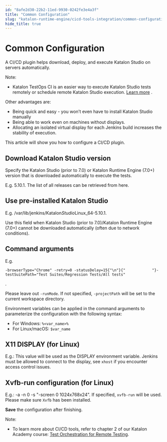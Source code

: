 ```yaml
---
id: "8afe2d30-22b2-11ed-9930-0242fe3e4a3f"
title: "Common Configuration"
slug: "katalon-runtime-engine/cicd-tools-integration/common-configuration"
hide_title: true
---
```


# <a id="id" class="anchor_top_offset"/><a id="ariaid-title1" class="anchor_top_offset"/>Common Configuration

<p xmlns="http://www.w3.org/1999/xhtml" className="p">A CI/CD plugin helps download, deploy, and execute Katalon   Studio on servers automatically.</p> 
<div xmlns="http://www.w3.org/1999/xhtml" className="note note note_note"><span className="note__title">Note:</span> 
  <ul className="ul"><li className="li"><p className="p">Katalon TestOps CI is an easier way to execute Katalon Studio
        tests remotely or schedule remote Katalon Studio execution. <a className="xref" href="/docs/legacy/katalon-testops/test-planning/schedules/schedule-test-runs">Learn
          more</a>
        .      </p></li></ul>
</div>
<p xmlns="http://www.w3.org/1999/xhtml" className="p">Other advantages are:</p> 
<ul xmlns="http://www.w3.org/1999/xhtml" className="ul"><li className="li">Being quick and easy - you won’t even have to install     Katalon Studio manually</li><li className="li">Being able to work even on machines without displays.</li><li className="li">Allocating an isolated virtual display for each Jenkins build     increases the stability of execution.</li></ul> 
<p xmlns="http://www.w3.org/1999/xhtml" className="p">This article will show you how to configure a CI/CD plugin.</p> 
    

## <a id="id_1" class="anchor_top_offset"/>Download Katalon Studio version

    
      
<p xmlns="http://www.w3.org/1999/xhtml" className="p">Specify the Katalon Studio (prior to 7.0) or Katalon Runtime   Engine (7.0+) version that is downloaded automatically to execute   the tests.</p> 
      
<p xmlns="http://www.w3.org/1999/xhtml" className="p">E.g. 5.10.1. The list of all releases can be retrieved from   here.</p> 
    
  
    

## <a id="id_2" class="anchor_top_offset"/>Use pre-installed Katalon Studio

    
      
<p xmlns="http://www.w3.org/1999/xhtml" className="p">E.g. /var/lib/jenkins/Katalon<em className="ph i">Studio</em>Linux_64-5.10.1.</p> 
      
<p xmlns="http://www.w3.org/1999/xhtml" className="p">Use this field when Katalon Studio (prior to 7.0)/Katalon   Runtime Engine (7.0+) cannot be downloaded automatically (often due   to network conditions).</p> 
    
  
    

## <a id="id_3" class="anchor_top_offset"/>Command arguments

    
      
<div xmlns="http://www.w3.org/1999/xhtml" className="p">E.g. <pre className="pre codeblock"><code>-browserType="Chrome" -retry=0 -statusDelay=15{"\n"}{"            "}-testSuitePath="Test Suites/Regression Tests/All tests"</code></pre>.</div>
      
<p xmlns="http://www.w3.org/1999/xhtml" className="p">Please leave out <code className="ph codeph">-runMode</code>. If not specified,   <code className="ph codeph">-projectPath</code> will be set to the current workspace   directory.</p> 
      
<p xmlns="http://www.w3.org/1999/xhtml" className="p">Environment variables can be applied in the command arguments to   parameterize the configuration with the following syntax:</p> 
      
<ul xmlns="http://www.w3.org/1999/xhtml" className="ul">   <li className="li">For Windows: <code className="ph codeph">%&lt;var_name&gt;%</code>   </li>   <li className="li">For Linux/macOS: <code className="ph codeph">$var_name</code>   </li> </ul> 
    
  
    

## <a id="id_4" class="anchor_top_offset"/>X11 DISPLAY (for Linux)

    
      
<p xmlns="http://www.w3.org/1999/xhtml" className="p">E.g.: This value will be used as the DISPLAY environment   variable. Jenkins must be allowed to connect to the display, see   <code className="ph codeph">xhost</code> if you encounter access control issues.</p> 
    
  

## <a id="id_5" class="anchor_top_offset"/>Xvfb-run configuration (for Linux)

<p xmlns="http://www.w3.org/1999/xhtml" className="p">E.g.: -a -n 0 -s "-screen 0 1024x768x24". If specified,   <code className="ph codeph">xvfb-run</code> will be used. Please make sure   <code className="ph codeph">Xvfb</code> has been installed.</p> 
<p xmlns="http://www.w3.org/1999/xhtml" className="p">   <strong className="ph b">Save</strong> the configuration after finishing.</p> 
<div xmlns="http://www.w3.org/1999/xhtml" className="note note note_note"><span className="note__title">Note:</span> 
  <ul className="ul"><li className="li"><p className="p">To learn more about CI/CD tools, refer to chapter 2 of our
        Katalon Academy course: <a className="xref j-external-link" href="https://academy.katalon.com/courses/work-from-home-productive/?utm_source=kat_docs&utm_medium=common_configuration" target="_blank">Test
          Orchestration for Remote Testing</a>.</p></li></ul>
</div>

